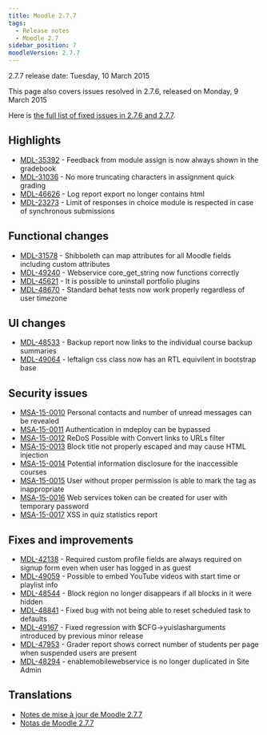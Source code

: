 ```yaml
---
title: Moodle 2.7.7
tags:
  - Release notes
  - Moodle 2.7
sidebar_position: 7
moodleVersion: 2.7.7
---
```

2.7.7 release date: Tuesday, 10 March 2015

This page also covers issues resolved in 2.7.6, released on Monday, 9 March 2015

Here is [the full list of fixed issues in 2.7.6 and 2.7.7](https://moodle.atlassian.net/issues/?jql=project%20%3D%20mdl%20AND%20resolution%20%3D%20fixed%20AND%20fixVersion%20in%20%28%222.7.6%22%2C%20%222.7.7%22%29%20ORDER%20BY%20priority%20DESC).

## Highlights

- [MDL-35392](https://moodle.atlassian.net/browse/MDL-35392) - Feedback from module assign is now always shown in the gradebook
- [MDL-31036](https://moodle.atlassian.net/browse/MDL-31036) - No more truncating characters in assignment quick grading
- [MDL-46626](https://moodle.atlassian.net/browse/MDL-46626) - Log report export no longer contains html
- [MDL-23273](https://moodle.atlassian.net/browse/MDL-23273) - Limit of responses in choice module is respected in case of synchronous submissions

## Functional changes

- [MDL-31578](https://moodle.atlassian.net/browse/MDL-31578) - Shibboleth can map attributes for all Moodle fields including custom attributes
- [MDL-49240](https://moodle.atlassian.net/browse/MDL-49240) - Webservice core_get_string now functions correctly
- [MDL-45621](https://moodle.atlassian.net/browse/MDL-45621) - It is possible to uninstall portfolio plugins
- [MDL-48670](https://moodle.atlassian.net/browse/MDL-48670) - Standard behat tests now work properly regardless of user timezone

## UI changes

- [MDL-48533](https://moodle.atlassian.net/browse/MDL-48533) - Backup report now links to the individual course backup summaries
- [MDL-49064](https://moodle.atlassian.net/browse/MDL-49064) - leftalign css class now has an RTL equivilent in bootstrap base

## Security issues

- [MSA-15-0010](https://moodle.org/mod/forum/discuss.php?d=307380) Personal contacts and number of unread messages can be revealed
- [MSA-15-0011](https://moodle.org/mod/forum/discuss.php?d=307381) Authentication in mdeploy can be bypassed
- [MSA-15-0012](https://moodle.org/mod/forum/discuss.php?d=307382) ReDoS Possible with Convert links to URLs filter
- [MSA-15-0013](https://moodle.org/mod/forum/discuss.php?d=307383) Block title not properly escaped and may cause HTML injection
- [MSA-15-0014](https://moodle.org/mod/forum/discuss.php?d=307384) Potential information disclosure for the inaccessible courses
- [MSA-15-0015](https://moodle.org/mod/forum/discuss.php?d=307385) User without proper permission is able to mark the tag as inappropriate
- [MSA-15-0016](https://moodle.org/mod/forum/discuss.php?d=307386) Web services token can be created for user with temporary password
- [MSA-15-0017](https://moodle.org/mod/forum/discuss.php?d=307387) XSS in quiz statistics report

## Fixes and improvements

- [MDL-42138](https://moodle.atlassian.net/browse/MDL-42138) - Required custom profile fields are always required on signup form even when user has logged in as guest
- [MDL-49059](https://moodle.atlassian.net/browse/MDL-49059) - Possible to embed YouTube videos with start time or playlist info
- [MDL-48544](https://moodle.atlassian.net/browse/MDL-48544) - Block region no longer disappears if all blocks in it were hidden
- [MDL-48841](https://moodle.atlassian.net/browse/MDL-48841) - Fixed bug with not being able to reset scheduled task to defaults
- [MDL-49167](https://moodle.atlassian.net/browse/MDL-49167) - Fixed regression with $CFG->yuislasharguments introduced by previous minor release
- [MDL-47953](https://moodle.atlassian.net/browse/MDL-47953) - Grader report shows correct number of students per page when suspended users are present
- [MDL-48294](https://moodle.atlassian.net/browse/MDL-48294) - enablemobilewebservice is no longer duplicated in Site Admin

## Translations

- [Notes de mise à jour de Moodle 2.7.7](https://docs.moodle.org/fr/Notes_de_mise_à_jour_de_Moodle_2.7.7)
- [Notas de Moodle 2.7.7](https://docs.moodle.org/es/Notas_de_Moodle_2.7.7)
